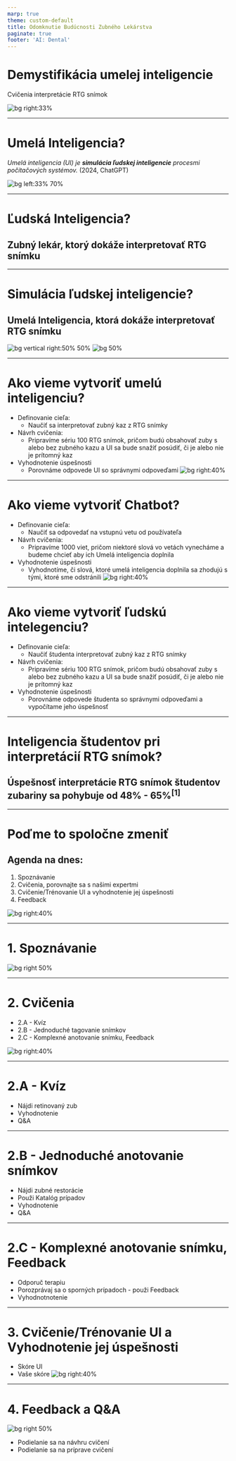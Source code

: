 ```yaml
---
marp: true
theme: custom-default
title: Odomknutie Budúcnosti Zubného Lekárstva
paginate: true
footer: 'AI: Dental'
---
```


<!-- _paginate: skip -->
# Demystifikácia **umelej inteligencie**
Cvičenia interpretácie RTG snímok
<!--
- Víta študentov na seminári.
- Stručný prehľad programu. 
-->

![bg right:33%](img/mascot/AID_2.svg)

---

<!-- Porozumenie UI v Diagnostike -->
# Umelá Inteligencia?
*Umelá inteligencia (UI) je **simulácia ľudskej inteligencie** procesmi počítačových systémov.*
(2024, ChatGPT)

![bg left:33% 70%](img/mascot/AID_1.svg)

---

# Ľudská Inteligencia?
## **Zubný lekár**, ktorý dokáže interpretovať RTG snímku

<!-- ![bg vertical right:50% 50%](img/mascot/AID_5.svg)
![bg 50%](img/mascot/AID_6.svg) -->

---

# Simulácia ľudskej inteligencie?
## **Umelá Inteligencia**, ktorá dokáže interpretovať RTG snímku

![bg vertical right:50% 50%](img/mascot/AID_5.svg)
![bg 50%](img/mascot/AID_6.svg)

---

# Ako vieme vytvoriť umelú inteligenciu?
- Definovanie cieľa:
    * Naučiť sa interpretovať zubný kaz z RTG snímky
- Návrh cvičenia:
    * Pripravíme sériu 100 RTG snímok, pričom budú obsahovať zuby s alebo bez zubného kazu a UI sa bude snažiť posúdiť, či je alebo nie je prítomný kaz
- Vyhodnotenie úspešnosti
    * Porovnáme odpovede UI so správnymi odpoveďami
![bg right:40%](img/mascot/AID_4.svg)

---

# Ako vieme vytvoriť Chatbot?
- Definovanie cieľa:
    * Naučiť sa odpovedať na vstupnú vetu od používateľa
- Návrh cvičenia:
    * Pripravíme 1000 viet, pričom niektoré slová vo vetách vynecháme a budeme chcieť aby ich Umelá inteligencia doplnila
- Vyhodnotenie úspešnosti
    * Vyhodnotíme, či slová, ktoré umelá inteligencia doplnila sa zhodujú s tými, ktoré sme odstránili
![bg right:40%](img/mascot/AID_4.svg)

---

# Ako vieme vytvoriť ľudskú intelegenciu?
- Definovanie cieľa:
    * Naučiť študenta interpretovať zubný kaz z RTG snímky
- Návrh cvičenia:
    * Pripravíme sériu 100 RTG snímok, pričom budú obsahovať zuby s alebo bez zubného kazu a UI sa bude snažiť posúdiť, či je alebo nie je prítomný kaz
- Vyhodnotenie úspešnosti
    * Porovnáme odpovede študenta so správnymi odpoveďami a vypočítame jeho úspešnosť

---

<!-- _footer: "1. 2022 Hodnotenie radiografickej interpretačnej zručnosti pregraduálneho študenta stomatológie študujúceho na stomatologickej fakulte v Punjabi, India - Porovnávacia štúdia" -->

# Inteligencia študentov pri interpretácií RTG snímok?
## **Úspešnosť interpretácie RTG snímok študentov** zubariny sa pohybuje od **48% - 65%**<sup>[1]</sup>

---

# Poďme to spoločne zmeniť
## Agenda na dnes:
1. Spoznávanie
2. Cvičenia, porovnajte sa s našimi expertmi
3. Cvičenie/Trénovanie UI a vyhodnotenie jej úspešnosti
4. Feedback

![bg right:40%](img/mascot/AID_7.svg)

---

# 1. Spoznávanie
![bg right 50%](img/qr_form_intro.png)

---

# 2. Cvičenia
- 2.A - Kvíz
- 2.B - Jednoduché tagovanie snímkov
- 2.C - Komplexné anotovanie snímku, Feedback

![bg right:40%](img/mascot/AID_14.svg)

---

# 2.A - Kvíz
- Nájdi retinovaný zub
- Vyhodnotenie
- Q&A

---

# 2.B - Jednoduché anotovanie snímkov
- Nájdi zubné restorácie
- Použi Katalóg prípadov
- Vyhodnotenie
- Q&A

---
# 2.C - Komplexné anotovanie snímku, Feedback
- Odporuč terapiu
- Porozprávaj sa o sporných prípadoch - použi Feedback
- Vyhodnotnotenie

---

# 3. Cvičenie/Trénovanie UI a Vyhodnotenie jej úspešnosti
- Skóre UI
- Vaše skóre
![bg right:40%](img/mascot/AID_13.svg)
<!-- ![bg right](img/mascot/AID_9.svg) -->

---

# 4. Feedback a Q&A
![bg right 50%](img/qr_form_feedback.png)
- Podielanie sa na návhru cvičení
- Podielanie sa na príprave cvičení

